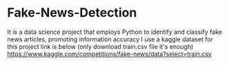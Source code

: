 # Fake-News-Detection
It is a data science project that employs Python to identify and classify fake news articles, promoting information accuracy
I use a kaggle dataset for this project link is below (only download train.csv file it's enough)
https://www.kaggle.com/competitions/fake-news/data?select=train.csv
